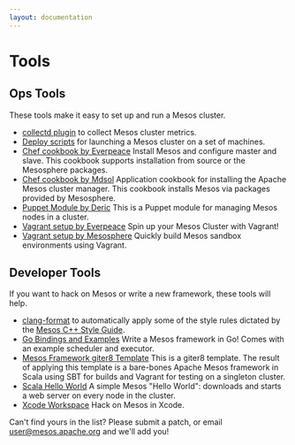 ```yaml
---
layout: documentation
---
```


# Tools

## Ops Tools

These tools make it easy to set up and run a Mesos cluster.

* [collectd plugin](https://github.com/rayrod2030/collectd-mesos) to collect Mesos cluster metrics.
* [Deploy scripts](/documentation/latest/deploy-scripts/) for launching a Mesos cluster on a set of machines.
* [Chef cookbook by Everpeace](https://github.com/everpeace/cookbook-mesos) Install Mesos and configure master and slave. This cookbook supports installation from source or the Mesosphere packages.
* [Chef cookbook by Mdsol](https://github.com/mdsol/mesos_cookbook) Application cookbook for installing the Apache Mesos cluster manager. This cookbook installs Mesos via packages provided by Mesosphere.
* [Puppet Module by Deric](https://github.com/deric/puppet-mesos) This is a Puppet module for managing Mesos nodes in a cluster.
* [Vagrant setup by Everpeace](https://github.com/everpeace/vagrant-mesos) Spin up your Mesos Cluster with Vagrant!
* [Vagrant setup by Mesosphere](https://github.com/mesosphere/playa-mesos) Quickly build Mesos sandbox environments using Vagrant.

## Developer Tools

If you want to hack on Mesos or write a new framework, these tools will help.

* [clang-format](/documentation/latest/clang-format/) to automatically apply some of the style rules dictated by the [Mesos C++ Style Guide](/documentation/latest/c++-style-guide/).
* [Go Bindings and Examples](https://github.com/mesosphere/mesos-go) Write a Mesos framework in Go! Comes with an example scheduler and executor.
* [Mesos Framework giter8 Template](https://github.com/mesosphere/scala-sbt-mesos-framework.g8) This is a giter8 template. The result of applying this template is a bare-bones Apache Mesos framework in Scala using SBT for builds and Vagrant for testing on a singleton cluster.
* [Scala Hello World](https://gist.github.com/guenter/7471695) A simple Mesos "Hello World": downloads and starts a web server on every node in the cluster.
* [Xcode Workspace](https://github.com/tillt/xcode-mesos) Hack on Mesos in Xcode.

Can't find yours in the list? Please submit a patch, or email user@mesos.apache.org and we'll add you!
